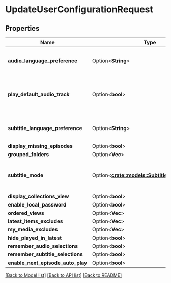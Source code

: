 # UpdateUserConfigurationRequest

## Properties

Name | Type | Description | Notes
------------ | ------------- | ------------- | -------------
**audio_language_preference** | Option<**String**> | Gets or sets the audio language preference. | [optional]
**play_default_audio_track** | Option<**bool**> | Gets or sets a value indicating whether [play default audio track]. | [optional]
**subtitle_language_preference** | Option<**String**> | Gets or sets the subtitle language preference. | [optional]
**display_missing_episodes** | Option<**bool**> |  | [optional]
**grouped_folders** | Option<**Vec<String>**> |  | [optional]
**subtitle_mode** | Option<[**crate::models::SubtitlePlaybackMode**](SubtitlePlaybackMode.md)> | An enum representing a subtitle playback mode. | [optional]
**display_collections_view** | Option<**bool**> |  | [optional]
**enable_local_password** | Option<**bool**> |  | [optional]
**ordered_views** | Option<**Vec<String>**> |  | [optional]
**latest_items_excludes** | Option<**Vec<String>**> |  | [optional]
**my_media_excludes** | Option<**Vec<String>**> |  | [optional]
**hide_played_in_latest** | Option<**bool**> |  | [optional]
**remember_audio_selections** | Option<**bool**> |  | [optional]
**remember_subtitle_selections** | Option<**bool**> |  | [optional]
**enable_next_episode_auto_play** | Option<**bool**> |  | [optional]

[[Back to Model list]](../README.md#documentation-for-models) [[Back to API list]](../README.md#documentation-for-api-endpoints) [[Back to README]](../README.md)


